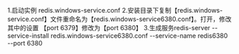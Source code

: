 1.启动实例 redis.windows-service.conf
2.安装目录下复制【redis.windows-service.conf】文件重命名为【redis.windows-service6380.conf】。打开，修改其中的设置
  【port 6379】修改为【port 6380】
3.生成服务redis-server --service-install redis.windows-service6380.conf --service-name redis6380 --port 6380
